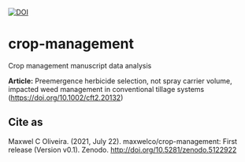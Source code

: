 [![DOI](https://zenodo.org/badge/DOI/10.5281/zenodo.5122922.svg)](https://doi.org/10.5281/zenodo.5122922)

# crop-management
Crop management manuscript data analysis

**Article:** Preemergence herbicide selection, not spray carrier volume, impacted weed management in conventional tillage systems (https://doi.org/10.1002/cft2.20132)

## Cite as
Maxwel C Oliveira. (2021, July 22). maxwelco/crop-management: First release (Version v0.1). Zenodo. http://doi.org/10.5281/zenodo.5122922
